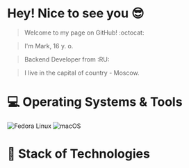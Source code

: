 # Hey! Nice to see you 😎

> Welcome to my page on GitHub! :octocat:


> I'm Mark, 16 y. o.


> Backend Developer from :RU:


> I live in the capital of country - Moscow. 


# 💻 Operating Systems & Tools

 ![Fedora Linux](https://img.shields.io/badge/-Fedora%20Linux-51A2DA?logo=Fedora&logoColor=white)
 ![macOS](https://img.shields.io/badge/-OS%20X%20El%20Capitan-000000?logo=macOS&logoColor=white)



# 🚀 Stack of Technologies
